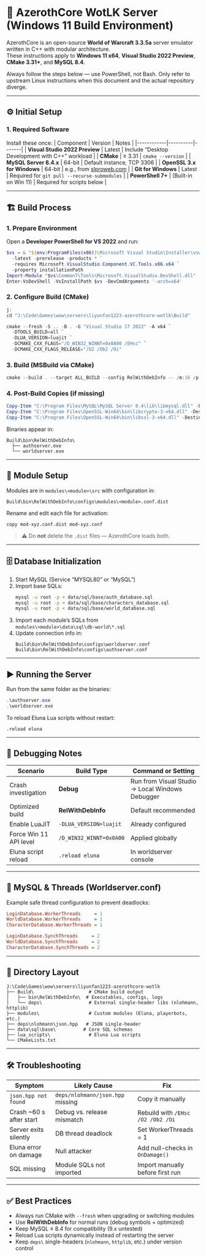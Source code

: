 # 🧩 AzerothCore WotLK Server (Windows 11 Build Environment)

AzerothCore is an open-source **World of Warcraft 3.3.5a** server emulator written in C++ with modular architecture.  
These instructions apply to **Windows 11 x64**, **Visual Studio 2022 Preview**, **CMake 3.31+**, and **MySQL 8.4**.  

Always follow the steps below — use PowerShell, not Bash. Only refer to upstream Linux instructions when this document and the actual repository diverge.

---

## ⚙️ Initial Setup

### 1. Required Software
Install these once:
| Component | Version | Notes |
|------------|----------|-------|
| **Visual Studio 2022 Preview** | Latest | Include “Desktop Development with C++” workload |
| **CMake** | ≥ 3.31 | `cmake --version` |
| **MySQL Server 8.4.x** | 64-bit | Default instance, TCP 3306 |
| **OpenSSL 3.x for Windows** | 64-bit | e.g., from [slproweb.com](https://slproweb.com/products/Win32OpenSSL.html) |
| **Git for Windows** | Latest | Required for `git pull --recurse-submodules` |
| **PowerShell 7+** | (Built-in on Win 11) | Required for scripts below |

---

## 🏗️ Build Process

### 1. Prepare Environment
Open a **Developer PowerShell for VS 2022** and run:

```powershell
$vs = & "${env:ProgramFiles(x86)}\Microsoft Visual Studio\Installer\vswhere.exe" `
  -latest -prerelease -products * `
  -requires Microsoft.VisualStudio.Component.VC.Tools.x86.x64 `
  -property installationPath
Import-Module "$vs\Common7\Tools\Microsoft.VisualStudio.DevShell.dll"
Enter-VsDevShell -VsInstallPath $vs -DevCmdArguments '-arch=x64'
```

### 2. Configure Build (CMake)
```powershell
j:
cd "J:\Code\Games\wow\servers\liyunfan1223-azerothcore-wotlk\Build"

cmake --fresh -S .. -B . -G "Visual Studio 17 2022" -A x64 `
  -DTOOLS_BUILD=all `
  -DLUA_VERSION=luajit `
  -DCMAKE_CXX_FLAGS="/D_WIN32_WINNT=0x0A00 /EHsc" `
  -DCMAKE_CXX_FLAGS_RELEASE="/O2 /Ob2 /Oi"
```

### 3. Build (MSBuild via CMake)
```powershell
cmake --build . --target ALL_BUILD --config RelWithDebInfo -- /m:16 /p:UseMultiToolTask=true
```

### 4. Post-Build Copies (if missing)
```powershell
Copy-Item "C:\Program Files\MySQL\MySQL Server 8.4\lib\libmysql.dll" -Destination .\bin\RelWithDebInfo
Copy-Item "C:\Program Files\OpenSSL-Win64\bin\libcrypto-3-x64.dll" -Destination .\bin\RelWithDebInfo
Copy-Item "C:\Program Files\OpenSSL-Win64\bin\libssl-3-x64.dll" -Destination .\bin\RelWithDebInfo
```

Binaries appear in:
```
Build\bin\RelWithDebInfo\
  ├── authserver.exe
  └── worldserver.exe
```

---

## 🧩 Module Setup

Modules are in `modules\<module>\src` with configuration in:
```
Build\bin\RelWithDebInfo\configs\modules\<module>.conf.dist
```

Rename and edit each file for activation:
```
copy mod-xyz.conf.dist mod-xyz.conf
```

> ⚠️ Do **not** delete the `.dist` files — AzerothCore loads both.

---

## 🗄️ Database Initialization

1. Start MySQL (Service “MYSQL80” or “MySQL”)
2. Import base SQLs:
   ```bash
   mysql -u root -p < data/sql/base/auth_database.sql
   mysql -u root -p < data/sql/base/characters_database.sql
   mysql -u root -p < data/sql/base/world_database.sql
   ```
3. Import each module’s SQLs from  
   `modules\<module>\data\sql\db-world\*.sql`
4. Update connection info in:
   ```
   Build\bin\RelWithDebInfo\configs\worldserver.conf
   Build\bin\RelWithDebInfo\configs\authserver.conf
   ```

---

## ▶️ Running the Server

Run from the same folder as the binaries:
```powershell
.\authserver.exe
.\worldserver.exe
```

To reload Eluna Lua scripts without restart:
```
.reload eluna
```

---

## 🧠 Debugging Notes

| Scenario | Build Type | Command or Setting |
|-----------|-------------|--------------------|
| Crash investigation | **Debug** | Run from Visual Studio → Local Windows Debugger |
| Optimized build | **RelWithDebInfo** | Default recommended |
| Enable LuaJIT | `-DLUA_VERSION=luajit` | Already configured |
| Force Win 11 API level | `/D_WIN32_WINNT=0x0A00` | Applied globally |
| Eluna script reload | `.reload eluna` | In worldserver console |

---

## 💾 MySQL & Threads (Worldserver.conf)

Example safe thread configuration to prevent deadlocks:

```ini
LoginDatabase.WorkerThreads     = 1
WorldDatabase.WorkerThreads     = 1
CharacterDatabase.WorkerThreads = 1

LoginDatabase.SynchThreads     = 2
WorldDatabase.SynchThreads     = 2
CharacterDatabase.SynchThreads = 2
```

---

## 🧱 Directory Layout

```
J:\Code\Games\wow\servers\liyunfan1223-azerothcore-wotlk
├── Build\                    # CMake build output
│   ├── bin\RelWithDebInfo\  # Executables, configs, logs
│   └── deps\                 # External single-header libs (nlohmann, httplib)
├── modules\                  # Custom modules (Eluna, playerbots, etc.)
├── deps\nlohmann\json.hpp   # JSON single-header
├── data\sql\base\          # Core SQL schemas
├── lua_scripts\              # Eluna Lua scripts
└── CMakeLists.txt
```

---

## 🛠️ Troubleshooting

| Symptom | Likely Cause | Fix |
|----------|--------------|-----|
| `json.hpp not found` | `deps/nlohmann/json.hpp` missing | Copy it manually |
| Crash ~60 s after start | Debug vs. release mismatch | Rebuild with `/EHsc /O2 /Ob2 /Oi` |
| Server exits silently | DB thread deadlock | Set WorkerThreads = 1 |
| Eluna error on damage | Null attacker | Add null-checks in `OnDamage()` |
| SQL missing | Module SQLs not imported | Import manually before first run |

---

## ✅ Best Practices

- Always run CMake with `--fresh` when upgrading or switching modules  
- Use **RelWithDebInfo** for normal runs (debug symbols + optimized)  
- Keep MySQL ≤ 8.4 for compatibility (9.x untested)  
- Reload Lua scripts dynamically instead of restarting the server  
- Keep `deps\` single-headers (`nlohmann`, `httplib`, etc.) under version control  
